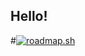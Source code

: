 ## Hello!
#[![roadmap.sh](https://roadmap.sh/card/wide/66ababd419ba71f57bfc2f51?variant=dark&roadmaps=datastructures-and-algorithms%2Cios%2Cfull-stack%2Cdevrel)](https://roadmap.sh)

<!--
**Bryan0211/Bryan0211** is a ✨ _special_ ✨ repository because its `README.md` (this file) appears on your GitHub profile.

Here are some ideas to get you started:

- 🔭 I’m currently working on ...
- 🌱 I’m currently learning ...
- 👯 I’m looking to collaborate on ...
- 🤔 I’m looking for help with ...
- 💬 Ask me about ...
- 📫 How to reach me: ...
- 😄 Pronouns: ...
- ⚡ Fun fact: ...
-->
